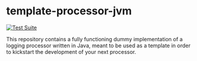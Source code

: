 # template-processor-jvm

[![Test Suite](https://github.com/rdf-connect/template-processor-jvm/actions/workflows/test.yml/badge.svg)](https://github.com/rdf-connect/template-processor-jvm/actions/workflows/test.yml)

This repository contains a fully functioning dummy implementation of a logging processor written in Java, meant to be used as a template in order to kickstart the development of your next processor.

